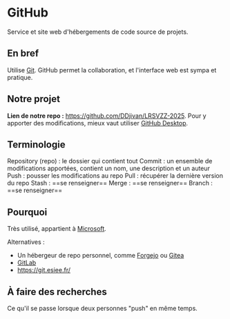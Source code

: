 # GitHub 
Service et site web d'hébergements de code source de projets. 
## En bref 
Utilise [Git](Git.md). 
GitHub permet la collaboration, et l'interface web est sympa et pratique. 

## Notre projet 
**Lien de notre repo :** https://github.com/DDjivan/LRSVZZ-2025. 
Pour y apporter des modifications, mieux vaut utiliser [GitHub Desktop](GitHub%20Desktop.md). 

## Terminologie 
Repository (repo) : le dossier qui contient tout 
Commit : un ensemble de modifications apportées, contient un nom, une description et un auteur 
Push : pousser les modifications au repo 
Pull : récupérer la dernière version du repo 
Stash : ==se renseigner== 
Merge : ==se renseigner==
Branch : ==se renseigner== 

## Pourquoi 
Très utilisé, appartient à [Microsoft](https://fr.wikipedia.org/wiki/Microsoft). 

Alternatives : 

- Un hébergeur de repo personnel, comme [Forgejo](https://fr.wikipedia.org/wiki/Forgejo) ou [Gitea](https://fr.wikipedia.org/wiki/Gitea) 
- [GitLab](https://fr.wikipedia.org/wiki/GitLab) 
- https://git.esiee.fr/ 

## À faire des recherches  
Ce qu'il se passe lorsque deux personnes "push" en même temps. 

